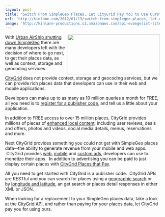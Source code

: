 ```yaml
---
layout: post
title: "Switch From SimpleGeo Places, Let CityGrid Pay You to Use Ours"
url: 'http://kinlane.com/2012/01/13/switch-from-simplegeo-places,-let-citygrid-pay-you-to-use-ours/'
image: 'http://kinlane-productions.s3.amazonaws.com/api-evangelist-site/blog/simplegeo-to-citygrid.png'
---
```


<img class="aligncenter size-medium wp-image-493" title="simplegeo-to-citygrid" src="http://www.citygridmedia.com/developer/wp-content/uploads/2012/01/simplegeo-to-citygrid-300x132.png" alt="" width="300" height="132" align="right" />With [Urban AirShip shutting down SimpleGeo][1] there are many developers left with the decision of where to go next, to get their places data, as well as context, storage and geocoding services.

[CityGrid][2] does not provide context, storage and geocoding services, but we can provide rich places data that developers can use in their web and mobile applications.

Developers can make up to as many as 10 million queries a month for FREE, all you need is to [register for a publisher code][3], and tell us a little about your application.

In addition to FREE access to over 15 million places, CityGrid provides millions of pieces of [enhanced local content][4], including user reviews, deals and offers, photos and videos, social media details, menus, reservations and more.

Next CityGrid provides something you could not get with SimpleGeo places data--the ability to generate revenue from your mobile and web apps.  CityGrid provides [web][5], [mobile][6] and [custom ads][7], developers can use to monetize their apps.  In addition to advertising you can be paid to just display certain places with [CityGrid Places that Pay][8].

All you need to get started with CityGrid is a publisher code.  CityGrid APIs are RESTful and you can search for places using a [geographic search][9] or by [longitude and latitude][10], an get search or places detail responses in either XML or JSON.

When looking for a replacement to your SimpleGeo places data, take a look at the [CityGrid API][11], and rather than paying for your places data, let CityGrid pay you for using ours.

   [1]: http://www.citygridmedia.com/developer/blog/urban-airship-shutting-down-simplegeo/ (Urban Airship shutting down SimpleGeo)
   [2]: http://www.citygrid.com/
   [3]: http://developer.citygridmedia.com/dashboard/registration (register for a publisher code)
   [4]: http://docs.citygridmedia.com/display/citygridv2/Content%20by%20CityGrid (enhanced local content)
   [5]: http://docs.citygridmedia.com/display/citygridv2/Web%20Ads%20API (web advertising)
   [6]: http://docs.citygridmedia.com/display/citygridv2/Mobile%20Ads%20API (mobile advertising)
   [7]: http://docs.citygridmedia.com/display/citygridv2/Custom%20Ads%20API (custom ads)
   [8]: http://docs.citygridmedia.com/display/citygridv2/Places%20that%20Pay (CityGrid Places that Pay)
   [9]: http://docs.citygridmedia.com/display/citygridv2/Custom%20Ads%20API#CustomAdsAPI-ObtainingCustomAdsbyNamedGeographicRegion (geographic search)
   [10]: http://docs.citygridmedia.com/display/citygridv2/Places%20API#PlacesAPI-SearchUsingLatitudeandLongitude (longitude and latitude)
   [11]: http://developer.citygridmedia.com/ (CityGrid API)
